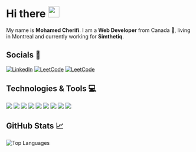 # Hi there <img src="https://raw.githubusercontent.com/MartinHeinz/MartinHeinz/master/wave.gif" width="30px">
My name is **Mohamed Cherifi**. I am a **Web Developer** from Canada 🍁, living in Montreal and currently working for **Simthetiq**.



## Socials 📢
[![LinkedIn](https://img.shields.io/badge/LinkedIn-informational?style=for-the-badge&logo=LinkedIn)](https://www.linkedin.com/in/mohamed-cherifi-30414378)
[![LeetCode](https://img.shields.io/badge/LeetCode-orange?style=for-the-badge&logo=LeetCode&logoColor=white)](https://leetcode.com/pineappleshade/)
[![LeetCode](https://img.shields.io/badge/HackerRank-2EC866?style=for-the-badge&logo=HackerRank&logoColor=white)](https://www.hackerrank.com/PineappleShade)
</p>

<!-- https://shields.io/ https://simpleicons.org/-->
## Technologies & Tools 💻
![](https://img.shields.io/badge/Code-Node.js-informational?style=flat&logo=Node.js&logoColor=white&color=2bbc8a)
![](https://img.shields.io/badge/Code-React-informational?style=flat&logo=React&logoColor=white&color=2bbc8a)
![](https://img.shields.io/badge/Tools-Docker-informational?style=flat&logo=docker&logoColor=white&color=2bbc8a)
![](https://img.shields.io/badge/Code-JavaScript-informational?style=flat&logo=javascript&logoColor=white&color=2bbc8a)
![](https://img.shields.io/badge/OS-Linux-informational?style=flat&logo=linux&logoColor=white&color=2bbc8a)
![](https://img.shields.io/badge/Code-PHP-informational?style=flat&logo=PHP&logoColor=white&color=2bbc8a)
![](https://img.shields.io/badge/DB-MySQL-informational?style=flat&logo=MySQL&logoColor=white&color=2bbc8a)
![](https://img.shields.io/badge/Editor-WebStorm-informational?style=flat&logo=WebStorm&logoColor=white&color=2bbc8a)
![](https://img.shields.io/badge/Code-C%20Sharp-informational?style=flat&logo=c-sharp&logoColor=white&color=2bbc8a)

## GitHub Stats 📈
<!-- ![GitHub Stats](https://github-readme-stats.vercel.app/api?username=PineappleShade&show_icons=true&line_height=27&count_private=true&title_color=ffffff&text_color=c9cacc&icon_color=2bbc8a&bg_color=1d1f21)-->

![Top Languages](https://github-readme-stats.vercel.app/api/top-langs/?username=PineappleShade&hide=java&title_color=ffffff&text_color=c9cacc&icon_color=2bbc8a&bg_color=1d1f21)


<!--
**PineappleShade/pineappleshade** is a ✨ _special_ ✨ repository because its `README.md` (this file) appears on your GitHub profile.

Here are some ideas to get you started:

- 🔭 I’m currently working on ...
- 🌱 I’m currently learning ...
- 👯 I’m looking to collaborate on ...
- 🤔 I’m looking for help with ...
- 💬 Ask me about ...
- 📫 How to reach me: ...
- 😄 Pronouns: ...
- ⚡ Fun fact: ...
-->
